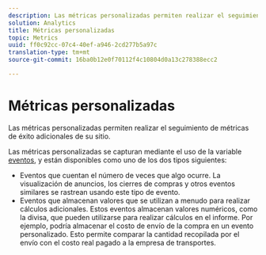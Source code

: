 ```yaml
---
description: Las métricas personalizadas permiten realizar el seguimiento de métricas de éxito adicionales en el sitio.
solution: Analytics
title: Métricas personalizadas
topic: Metrics
uuid: ff0c92cc-07c4-40ef-a946-2cd277b5a97c
translation-type: tm+mt
source-git-commit: 16ba0b12e0f70112f4c10804d0a13c278388ecc2

---
```



# Métricas personalizadas

Las métricas personalizadas permiten realizar el seguimiento de métricas de éxito adicionales de su sitio.

Las métricas personalizadas se capturan mediante el uso de la variable [eventos](https://marketing.adobe.com/resources/help/en_US/sc/implement/events#.html), y están disponibles como uno de los dos tipos siguientes:

* Eventos que cuentan el número de veces que algo ocurre. La visualización de anuncios, los cierres de compras y otros eventos similares se rastrean usando este tipo de evento.
* Eventos que almacenan valores que se utilizan a menudo para realizar cálculos adicionales. Estos eventos almacenan valores numéricos, como la divisa, que pueden utilizarse para realizar cálculos en el informe. Por ejemplo, podría almacenar el costo de envío de la compra en un evento personalizado. Esto permite comparar la cantidad recopilada por el envío con el costo real pagado a la empresa de transportes.

